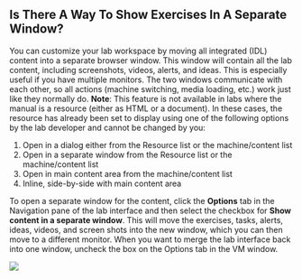 ## Is There A Way To Show Exercises In A Separate Window?

You can customize your lab workspace by moving all integrated (IDL) content into a separate browser window. This window will contain all the lab content, including screenshots, videos, alerts, and ideas. This is especially useful if you have multiple monitors. The two windows communicate with each other, so all actions (machine switching, media loading, etc.) work just like they normally do. **Note**: This feature is not available in labs where the manual is a resource (either as HTML or a document). In these cases, the resource has already been set to display using one of the following options by the lab developer and cannot be changed by you:

1. Open in a dialog either from the Resource list or the machine/content list
1. Open in a separate window from the Resource list or the machine/content list
1. Open in main content area from the machine/content list
1. Inline, side-by-side with main content area

To open a separate window for the content, click the **Options** tab in the Navigation pane of the lab interface and then select the checkbox for **Show content in a separate window**. This will move the exercises, tasks, alerts, ideas, videos, and screen shots into the new window, which you can then move to a different monitor. When you want to merge the lab interface back into one window, uncheck the box on the Options tab in the VM window.

![](../images/content-window.png)